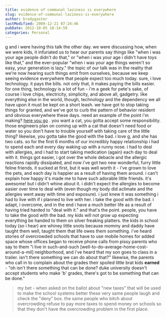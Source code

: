```yaml
---
title: evidence of communal laziness is everywhere
slug: evidence-of-communal-laziness-is-everywhere
author: bradygaster
lastModified: 2009-12-21 07:24:46
pubDate: 2012-10-05 18:14:59
categories: Personal
---
```


g and i were having this talk the other day. we were discussing how, when we were kids, it infuriated us to hear our parents say things like &quot;when i was your age people didn&apos;t do that,&quot; or &quot;when i was your age i didn&apos;t have toys like that,&quot; and the ever-popular
&quot;when i was your age things weren&apos;t so easy, your generation is lazy.&quot; the topic of our talk was in the reality that we&apos;re now hearing such things emit from ourselves, because we keep seeing evidence everywhere that people expect too much today. sure,
i love technology. it pays the bills. not only that, it makes paying the bills easier. for one thing, technology is a lot of fun - i&apos;m a geek for pete&apos;s sake, of course i love chips, electricity, simplicity, and above all, gadgetry. like everything else
in the world, though, technology and the dependency we all have upon it must be kept on a short leash. we have got to stop taking things for granted, and we&apos;ve got to curb the pattern of behavior resident and obvious everywhere these days. need an example
of the point i&apos;m making?
<a href="http://www.cnn.com/2004/TECH/10/27/biotechnology.cats/index.html">here you go</a> . you want a cat, you gotta accept some responsibility. those engineers plan on coming up with a cat that doesn&apos;t need food or water so you don&apos;t have to trouble yourself with taking care of the little thing? likewise, you gotta take the
good with the bad. i love g, and she has two cats. so for the first 6 months of our incredibly happy relationship i had to spend each and every day waking up with a runny nose. i had to deal with allergies, and i had to start taking medication (again)
each day to deal with it. things got easier, i got over the whole debacle and the allergic reactions rapidly dissipated, and now i&apos;ve got two new wonderful, furry little feline friends. it sucked at first, but it was well worth it - i&apos;ve grown to love
the pets, and each day is happier as a result of having them around. i can&apos;t explain how happy it&apos;s made me to have such adorable little friends. it&apos;s awesome! but i didn&apos;t whine about it. i didn&apos;t expect the allergies to become easier over time to deal
with (even though my body did aclimate and the allergies went away with time and exposure). i just knew it was something i had to live with if i planned to live with her. i take the good with the bad. i adapt, i overcome, and in the end i have a much
better life as a result of having tried harded to &quot;deal with it.&quot; and that&apos;s the point. people, you have to take the good with the bad. my kids will not grow up expecting everything be handed to them on silver freaking platters. the kids in school today
(so i hear) are whiney little snots because mommy and daddy have taught them well, taught them that life owes them something. i&apos;ve heard stories of overcrowded schools that have to use mobile homes for added space whose offices began to receive phone
calls from pissy parents who say to them &quot;i live in such-and-such [well-to-do-average-home-cost-around-a-mil] neighborhood, and i&apos;ve heard that my son goes to class in a trailer. isn&apos;t there something we can do about that?&quot; likewise, the parents who call
in to complain about the grades their spoiled little brat kids <strong>earned</strong>  - &quot;oh isn&apos;t there something that can be done? duke university doesn&apos;t accept students who make &apos;b&apos; grades, there&apos;s got to be something that can be done.&quot;
<blockquote>
  my bet - when asked on the ballot about &quot;new taxes&quot; that will be used to make the school systems better these very same people laugh and check the &quot;deny&quot; box. the same people who bitch about overcrowding refuse to pay more taxes to spend money on schools
  so that they don&apos;t have the overcrowding problem in the first place.
</blockquote>
